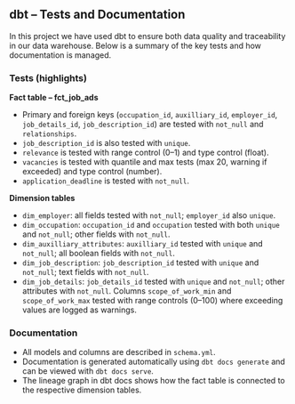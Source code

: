 ## dbt – Tests and Documentation

In this project we have used dbt to ensure both data quality and traceability in our data warehouse. Below is a summary of the key tests and how documentation is managed.

### Tests (highlights)

**Fact table – fct_job_ads**
- Primary and foreign keys (`occupation_id`, `auxilliary_id`, `employer_id`, `job_details_id`, `job_description_id`) are tested with `not_null` and `relationships`.
- `job_description_id` is also tested with `unique`.
- `relevance` is tested with range control (0–1) and type control (float).
- `vacancies` is tested with quantile and max tests (max 20, warning if exceeded) and type control (number).
- `application_deadline` is tested with `not_null`.

**Dimension tables**
- `dim_employer`: all fields tested with `not_null`; `employer_id` also `unique`.
- `dim_occupation`: `occupation_id` and `occupation` tested with both `unique` and `not_null`; other fields with `not_null`.
- `dim_auxilliary_attributes`: `auxilliary_id` tested with `unique` and `not_null`; all boolean fields with `not_null`.
- `dim_job_description`: `job_description_id` tested with `unique` and `not_null`; text fields with `not_null`.
- `dim_job_details`: `job_details_id` tested with `unique` and `not_null`; other attributes with `not_null`. Columns `scope_of_work_min` and `scope_of_work_max` tested with range controls (0–100) where exceeding values are logged as warnings.

### Documentation
- All models and columns are described in `schema.yml`.
- Documentation is generated automatically using `dbt docs generate` and can be viewed with `dbt docs serve`.
- The lineage graph in dbt docs shows how the fact table is connected to the respective dimension tables.


